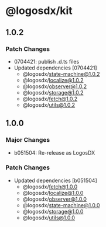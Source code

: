 # @logosdx/kit

## 1.0.2

### Patch Changes

- 0704421: publish .d.ts files
- Updated dependencies [0704421]
  - @logosdx/state-machine@1.0.2
  - @logosdx/localize@1.0.2
  - @logosdx/observer@1.0.2
  - @logosdx/storage@1.0.2
  - @logosdx/fetch@1.0.2
  - @logosdx/utils@1.0.2

## 1.0.0

### Major Changes

- b051504: Re-release as LogosDX

### Patch Changes

- Updated dependencies [b051504]
  - @logosdx/fetch@1.0.0
  - @logosdx/localize@1.0.0
  - @logosdx/observer@1.0.0
  - @logosdx/state-machine@1.0.0
  - @logosdx/storage@1.0.0
  - @logosdx/utils@1.0.0
